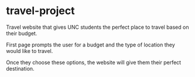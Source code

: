 # travel-project

Travel website that gives UNC students the perfect place to travel based on their budget.

First page prompts the user for a budget and the type of location they would like to travel. 

Once they choose these options, the website will give them their perfect destination. 

